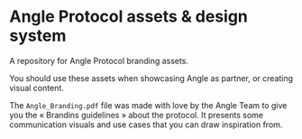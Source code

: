 # Angle Protocol assets & design system

A repository for Angle Protocol branding assets. 

You should use these assets when showcasing Angle as partner, or creating visual content. 

The `Angle_Branding.pdf` file was made with love by the Angle Team to give you the « Brandins guidelines » about the protocol. It presents some communication visuals and use cases that you can draw inspiration from.